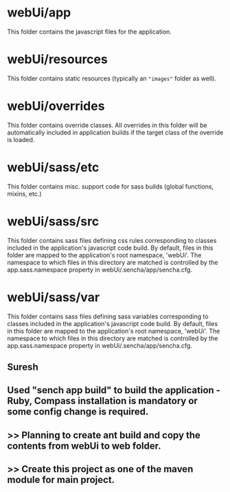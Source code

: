 # webUi/app

This folder contains the javascript files for the application.

# webUi/resources

This folder contains static resources (typically an `"images"` folder as well).

# webUi/overrides

This folder contains override classes. All overrides in this folder will be 
automatically included in application builds if the target class of the override
is loaded.

# webUi/sass/etc

This folder contains misc. support code for sass builds (global functions, 
mixins, etc.)

# webUi/sass/src

This folder contains sass files defining css rules corresponding to classes
included in the application's javascript code build.  By default, files in this 
folder are mapped to the application's root namespace, 'webUi'. The
namespace to which files in this directory are matched is controlled by the
app.sass.namespace property in webUi/.sencha/app/sencha.cfg. 

# webUi/sass/var

This folder contains sass files defining sass variables corresponding to classes
included in the application's javascript code build.  By default, files in this 
folder are mapped to the application's root namespace, 'webUi'. The
namespace to which files in this directory are matched is controlled by the
app.sass.namespace property in webUi/.sencha/app/sencha.cfg. 



## Suresh
## Used "sench app build" to build the application - Ruby, Compass installation is mandatory or some config change is required.
## 
## >> Planning to create ant build and copy the contents from webUi to web folder.
## >> Create this project as one of the maven module for main project.